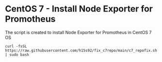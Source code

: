 # CentOS 7 - Install Node Exporter for Promotheus

The script is created to install Node Exporter for Promotheus in CentOS 7 OS

`curl -fsSL https://raw.githubusercontent.com/h15s92/fix_c7repo/main/c7_repofix.sh | sudo bash`

